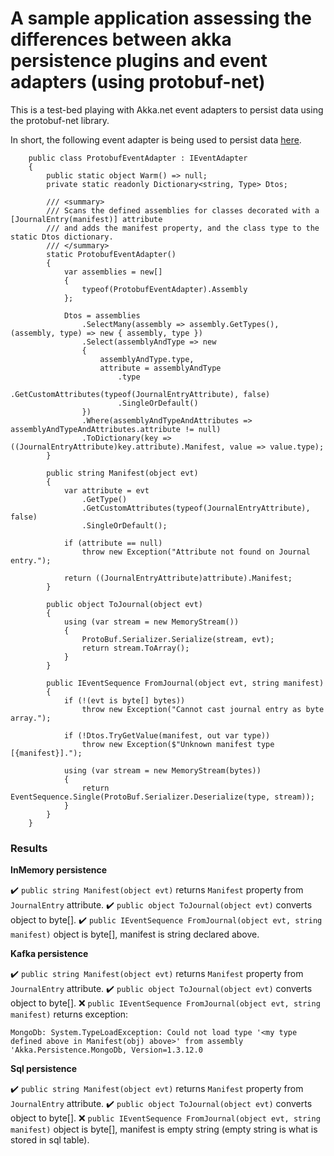 # A sample application assessing the differences between akka persistence plugins and event adapters (using protobuf-net)

This is a test-bed playing with Akka.net event adapters to persist data using the protobuf-net library.

In short, the following event adapter is being used to persist data [here](Application/ProtobufEventAdapter.cs).

```
    public class ProtobufEventAdapter : IEventAdapter
    {
        public static object Warm() => null;
        private static readonly Dictionary<string, Type> Dtos;

        /// <summary>
        /// Scans the defined assemblies for classes decorated with a [JournalEntry(manifest)] attribute
        /// and adds the manifest property, and the class type to the static Dtos dictionary.
        /// </summary>
        static ProtobufEventAdapter()
        {
            var assemblies = new[]
            {
                typeof(ProtobufEventAdapter).Assembly
            };

            Dtos = assemblies
                .SelectMany(assembly => assembly.GetTypes(), (assembly, type) => new { assembly, type })
                .Select(assemblyAndType => new
                {
                    assemblyAndType.type,
                    attribute = assemblyAndType
                        .type
                        .GetCustomAttributes(typeof(JournalEntryAttribute), false)
                        .SingleOrDefault()
                })
                .Where(assemblyAndTypeAndAttributes => assemblyAndTypeAndAttributes.attribute != null)
                .ToDictionary(key => ((JournalEntryAttribute)key.attribute).Manifest, value => value.type);
        }

        public string Manifest(object evt)
        {
            var attribute = evt
                .GetType()
                .GetCustomAttributes(typeof(JournalEntryAttribute), false)
                .SingleOrDefault();

            if (attribute == null)
                throw new Exception("Attribute not found on Journal entry.");

            return ((JournalEntryAttribute)attribute).Manifest;
        }

        public object ToJournal(object evt)
        {
            using (var stream = new MemoryStream())
            {
                ProtoBuf.Serializer.Serialize(stream, evt);
                return stream.ToArray();
            }
        }

        public IEventSequence FromJournal(object evt, string manifest)
        {
            if (!(evt is byte[] bytes))
                throw new Exception("Cannot cast journal entry as byte array.");

            if (!Dtos.TryGetValue(manifest, out var type))
                throw new Exception($"Unknown manifest type [{manifest}].");

            using (var stream = new MemoryStream(bytes))
            {
                return EventSequence.Single(ProtoBuf.Serializer.Deserialize(type, stream));
            }
        }
    }
``` 

### Results

**InMemory persistence**

✔️ `public string Manifest(object evt)` returns `Manifest` property from `JournalEntry` attribute.
✔️ `public object ToJournal(object evt)` converts object to byte[].
✔️ `public IEventSequence FromJournal(object evt, string manifest)` object is byte[], manifest is string declared above.

**Kafka persistence**

✔️ `public string Manifest(object evt)` returns `Manifest` property from `JournalEntry` attribute.
✔️ `public object ToJournal(object evt)` converts object to byte[].
❌ `public IEventSequence FromJournal(object evt, string manifest)` returns exception:
```
MongoDb: System.TypeLoadException: Could not load type '<my type defined above in Manifest(obj) above>' from assembly 'Akka.Persistence.MongoDb, Version=1.3.12.0
```

**Sql persistence**

✔️ `public string Manifest(object evt)` returns `Manifest` property from `JournalEntry` attribute.
✔️ `public object ToJournal(object evt)` converts object to byte[].
❌ `public IEventSequence FromJournal(object evt, string manifest)` object is byte[], manifest is empty string (empty string is what is stored in sql table).

